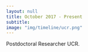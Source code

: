 ```yaml
---
layout: null
title: October 2017 - Present
subtitle:
image: "img/timeline/ucr.png"
---
```

Postdoctoral Researcher UCR.
